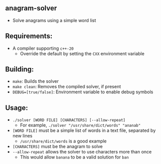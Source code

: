 ## anagram-solver
  - Solve anagrams using a simple word list

## Requirements:
  - A compiler supporting `c++-20`
    - Override the default by setting the `CXX` environment variable

## Building:
  - `make`: Builds the solver
  - `make clean`: Removes the compiled solver, if present
  - `DEBUG=[true/false]`: Environment variable to enable debug symbols

## Usage:
  - `./solver [WORD FILE] [CHARACTERS] [--allow-repeat]`
    - For example, `./solver "/usr/share/dict/words" "ananab"`
  - `[WORD FILE]` must be a simple list of words in a text file, separated by new lines
    - `/usr/share/dict/words` is a good example
  - `[CHARACTERS]` must be the anagram to solve
  - `--allow-repeat` allows the solver to use characters more than once
    - This would allow `banana` to be a valid solution for `ban`
